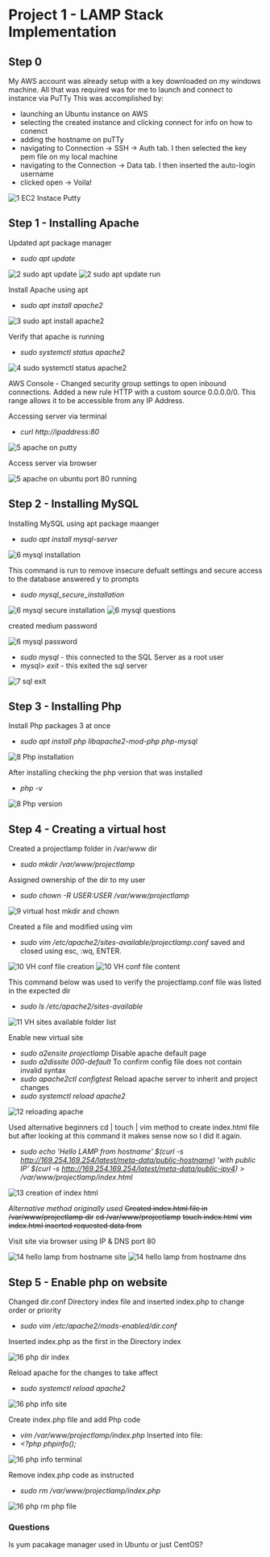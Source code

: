 # Project 1 - LAMP Stack Implementation

## Step 0 
 My AWS account was already setup with a key downloaded on my windows machine.
 All that was required was for me to launch and connect to instance via PuTTy
 This was accomplished by:
 - launching an Ubuntu instance on AWS
 - selecting the created instance and clicking connect for info on how to conenct
 - adding the hostname on puTTy
 - navigating to Connection -> SSH -> Auth tab. I then selected the key pem file on my local machine
 - navigating to the Connection -> Data tab. I then inserted the auto-login username
 - clicked open -> Voila!

![1 EC2 Instace Putty ](https://user-images.githubusercontent.com/80431204/129098766-43a206da-eb43-4835-8c64-a938df50c373.png)

## Step 1 - Installing Apache 
Updated apt package manager
- *sudo apt update*

![2 sudo apt update](https://user-images.githubusercontent.com/80431204/129099160-2cd2b3fb-db29-4610-8c46-0fbd2154de9a.png)
![2 sudo apt update run](https://user-images.githubusercontent.com/80431204/129099239-af45446f-45af-454e-8138-7f14d3a42b5f.png)

Install Apache using apt
- *sudo apt install apache2*

![3 sudo apt install apache2](https://user-images.githubusercontent.com/80431204/129099288-3a01e72c-640e-4bc3-89d3-6aaa3b0c600f.png)

Verify that apache is running
- *sudo systemctl status apache2*

![4 sudo systemctl status apache2](https://user-images.githubusercontent.com/80431204/129099386-4a7def3c-7cf9-4264-ab59-86737f37a503.png)

AWS Console - Changed security group settings to open inbound connections. Added a new rule HTTP with a custom source 0.0.0.0/0.
This range allows it to be accessible from any IP Address.

Accessing server via terminal
- *curl http://ipaddress:80*

![5 apache on putty](https://user-images.githubusercontent.com/80431204/129099862-1765c72b-a095-4f06-b8ac-1747acac5a99.png)

Access server via browser

![5 apache on ubuntu port 80 running](https://user-images.githubusercontent.com/80431204/129099929-377c8063-30d8-4acd-b168-635408f1cd8a.png)

## Step 2 - Installing MySQL

Installing MySQL using apt package maanger
- *sudo apt install mysql-server*

![6 mysql installation](https://user-images.githubusercontent.com/80431204/129099990-37b27c79-37f9-4299-ab33-f87d22eaf8e6.png)

This command is run to remove insecure defualt settings and secure access to the database
answered y to prompts
- *sudo mysql_secure_installation*

![6 mysql secure installation](https://user-images.githubusercontent.com/80431204/129100442-14896719-247d-4c1a-b856-095935f4d642.png)
![6 mysql questions](https://user-images.githubusercontent.com/80431204/129100225-ef4c415f-5248-4493-b11c-5be401a01147.png)

created medium password

![6 mysql password](https://user-images.githubusercontent.com/80431204/129100185-e33b5d5a-54b8-448a-8c3a-7f0c740d5446.png)

- *sudo mysql* - this connected to the SQL Server as a root user
- mysql> *exit* - this exited the sql server

![7 sql exit](https://user-images.githubusercontent.com/80431204/129100535-0b237e54-81d0-41c0-8eb1-d69ed46cd0b5.png)

## Step 3 - Installing Php

Install Php packages 3 at once
- *sudo apt install php libapache2-mod-php php-mysql*

![8 Php installation](https://user-images.githubusercontent.com/80431204/129100646-fc6591ef-680c-4ea7-8e8a-3dbd91ffca99.png)


After installing checking the php version that was installed
- *php -v*

![8 Php version](https://user-images.githubusercontent.com/80431204/129100707-51998208-664c-448b-bed4-edc154c4cc1c.png)

## Step 4 - Creating a virtual host 

Created a projectlamp folder in /var/www dir
- *sudo mkdir /var/www/projectlamp*

Assigned ownership of the dir to my user
- *sudo chown -R $USER:$USER /var/www/projectlamp*

![9 virtual host mkdir and chown](https://user-images.githubusercontent.com/80431204/129100785-cdf3cf72-20c7-49f0-9844-44111afa72f5.png)

Created a file and modified using vim
- *sudo vim /etc/apache2/sites-available/projectlamp.conf*
saved and closed using esc, :wq, ENTER.

![10 VH conf file creation](https://user-images.githubusercontent.com/80431204/129101051-03fee618-3394-42f1-9bb6-e8b637bb0a0c.png)
![10 VH conf file content](https://user-images.githubusercontent.com/80431204/129101153-859e9f12-09d8-4a56-a10e-964eb6f8db14.png)

This command below was used to verify the projectlamp.conf file was listed in the expected dir
- *sudo ls /etc/apache2/sites-available*

![11 VH sites available folder list](https://user-images.githubusercontent.com/80431204/129101233-2d496f58-5f22-4d4f-920f-125d159411a3.png)

Enable new virtual site
- *sudo a2ensite projectlamp*
Disable apache default page
- *sudo a2dissite 000-default*
To confirm config file does not contain invalid syntax
- *sudo apache2ctl configtest*
Reload apache server to inherit and project changes
- *sudo systemctl reload apache2*

![12 reloading apache](https://user-images.githubusercontent.com/80431204/129101339-3d902af8-3e0f-4be3-8ecf-3f6bd9bdbdbb.png)

Used alternative beginners cd | touch | vim method to create index.html file but after looking at this command it makes sense now so I did it again.
- *sudo echo 'Hello LAMP from hostname' $(curl -s http://169.254.169.254/latest/meta-data/public-hostname) 'with public IP' $(curl -s 
http://169.254.169.254/latest/meta-data/public-ipv4) > /var/www/projectlamp/index.html*

![13 creation of index html](https://user-images.githubusercontent.com/80431204/129101549-84b6aee7-1c94-45cb-925d-616c9028c2e7.png)

*Alternative method originally used*
~~Created index.html file in /var/www/projectlamp dir~~
~~cd /var/www/projectlamp~~
~~touch index.html~~
~~vim index.html inserted requested data from~~


Visit site via browser using IP & DNS port 80

![14 hello lamp from hostname site](https://user-images.githubusercontent.com/80431204/129101950-c118f182-9ad9-4e6c-9017-6e5f4dcbd76e.png)
![14 hello lamp from hostname dns](https://user-images.githubusercontent.com/80431204/129101907-332df048-0b08-45d9-a9cd-452e9fc882f3.png)


## Step 5 - Enable php on website

Changed dir.conf Directory index file and inserted index.php to change order or priority
- *sudo vim /etc/apache2/mods-enabled/dir.conf*

Inserted index.php as the first in the Directory index

![16 php dir index](https://user-images.githubusercontent.com/80431204/129102418-184dc541-d58e-404a-9d0a-4adecf238f0a.png)

Reload apache for the changes to take affect
- *sudo systemctl reload apache2*

![16 php info site](https://user-images.githubusercontent.com/80431204/129102591-70bd7b8c-fa81-4326-99db-a6a262eb9dbc.png)

Create index.php file and add Php code
- *vim /var/www/projectlamp/index.php*
Inserted into file:
- *<?php
phpinfo();*

![16 php info terminal](https://user-images.githubusercontent.com/80431204/129102509-e336e748-4ae8-4ace-8bc0-08aa81e53ccb.png)

Remove index.php code as instructed
- *sudo rm /var/www/projectlamp/index.php*

![16 php rm php file](https://user-images.githubusercontent.com/80431204/129102555-c55892b9-896c-4dbb-a9cd-4ea89d51ec79.png)

### Questions
Is yum pacakage manager used in Ubuntu or just CentOS?
